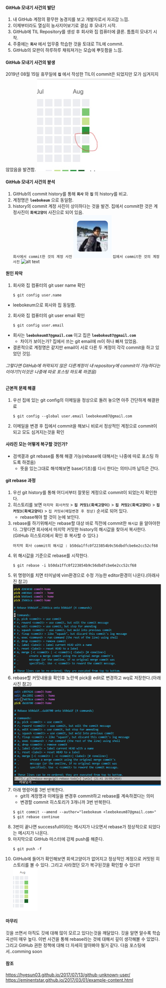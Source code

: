 #### GitHub 모내기 사건의 발단
1. 내 GitHub 계정의 황무한 농경지를 보고 개발자로서 자괴감 느낌.
2. 이제부터라도 열심히 농사지어보기로 결심 후 모내기 시작.
3. GitHub에 TIL Repository를 생성 후 회사와 집 컴퓨터에 클론. 틈틈히 모내기 시작.
4. 주중에는 **`회사`** 에서 업무중 학습한 것을 토대로 TIL에 commit.
5. GitHub의 모판이 하루하루 채워져가는 모습에 뿌듯함을 느낌.


#### GitHub 모내기 사건의 발생
2019년 08월 15일 휴무일에 **`집`** 에서 작성한 TIL이 commit은 되었지만 모가 심겨지지 않았음을 발견함.
![alt text](/image/GIT/깃허브-모내기실패_LI.jpg )


#### GitHub 모내기 사건의 분석
1. GitHub의 commit history를 통해 **`회사`** 와 **`집`** 의 history를 비교.
2. 계정명은 **`leebokeum`** 으로 동일함.
3. history의 commit 계정 사진이 상이하다는 것을 발견. 집에서 commit한 것은 계정사진이 **`회색고양이`** 사진으로 되어 있음.<br>
    `회사에서 commit한 것의 계정 사진`
    ![alt text](/image/GIT/회사사진.png) 
    `집에서 commit한 것의 계정 사진`
    ![alt text](/image/GIT/집-commit.png) 


#### 원인 파악
1. 회사와 집 컴퓨터의 git user name 확인
    ~~~ shell 
    $ git config user.name
    ~~~
- leebokeum으로 회사와 집 동일함.
2. 회사와 집 컴퓨터의 git user email 확인
    ~~~ shell
    $ git config user.email
    ~~~
- 회사는 **`leebokeum87@gmail.com`** 이고 집은 **`leebokeu87@gmail.com`**
    - 차이가 보이는가? 집에서 쓰는 git email에 m이 하나 빠져 있었음. 
- 결론적으로 계정명은 같지만 email이 서로 다른 두 계정이 각각 commit을 하고 있었던 것임.

###### 그렇다면 GitHub에 허락되지 않은 다른계정이 내 repository에 commit이 가능하다는 이야기?(이것은 나중에 따로 포스팅 하도록 하겠음)


#### 근본적 문제 해결
1. 우선 집에 있는 git config의 이메일을 정상으로 돌려 놓으면 아주 간단하게 해결완료
    ~~~ shell
    $ git config --global user.email leebokeum87@gmail.com
    ~~~
2. 이메일을 변경 후 집에서 commit을 해보니 비로서 정상적인 계정으로 commit이 되고 모도 심겨지는것을 확인

#### 사라진 모는 어떻게 복구할 것인가?
- 검색결과 git rebase를 통해 해결 가능(rebase에 대해서는 나중에 따로 포스팅 하도록 하겠음)
    - 뜻을 있는그대로 해석해보면 base(기초)를 다시 한다는 의미니까 납득은 간다.

#### git rebase 과정
1. 우선 git history를 통해 어디서부터 잘못된 계정으로 commit이 되었는지 확인한다.
2. 히스토리를 보면 `마지막 회사커밋` > **`집 커밋1(회색고양이)`** > **`집 커밋2(회색고양이)`** > **`집 커밋3(회색고양이)`** > `집 커밋4(메일변경 후 정상)` 순서로 되어 있다.
    - rebase해야 할 것이 눈에 보인다.
3. rebase를 하기위해서는 rebase할 대상 바로 직전에 commit한 `해시값` 을 알아야한다. 그렇다면 회사에서 마지막 커밋한 history의 해시값을 찾아서 복사한다.(GitHub 히스토리에서 확인 후 복사할 수 있다.)
    ~~~ shell
    마지막 회사 commit의 해시값 : b50da1ffc0f223854b9c56dbdfcbe6e2cc52cf68
    ~~~
4. 위 해시값을 기준으로 rebase를 시작한다.
    ~~~ shell
    $ git rebase -i b50da1ffc0f223854b9c56dbdfcbe6e2cc52cf68
    ~~~
5. 위 명령어를 치면 터미널에 vim환경으로 수정 가능한 editor환경이 나온다.(아래사진 참고)
![alt text](/image/GIT/rebase-1.PNG)
6. rebase할 커밋내용을 확인후 노란색 pick을 edit로 변경하고 wq로 저장한다.(아래사진 참고)
![alt text](/image/GIT/rebase-2.PNG)
7. 아래 명령어를 3번 반복한다.
    - git의 계정명과 이메일을 변경후 commit하고 rebase를 계속하겠다는 의미
    - 변경할 commit 히스토리가 3개니까 3번 반복한다.
    ~~~ shell
    $ git commit --amend --author="leebokeum <leebokeum87@gmail.com>"
    $ git rebase continue
    ~~~
8. 3번이 끝나면 successfull이라는 메시지가 나오면서 rebase가 정상적으로 되었다는 메시지가 나온다.
9. 마지막으로 GitHub 마스터에 강제 push를 해준다.
    ~~~ shell
    $ git push -f
    ~~~
10. GitHub에 들어가 확인해보면 회색고양이가 없어지고 정상적인 계정으로 커밋된 히스토리를 볼 수 있다. 그리고 사라졌던 모가 복구된것을 확인할 수 있다!!
![alt text](/image/GIT/모내기복구.PNG)

#### 마무리
깃을 쓰면서 아직도 깃에 대해 많이 모르고 있다는것을 깨달았다. 깃을 알면 알수록 학습곡선이 매우 높다. 이번 사건을 통해 rebase라는 것에 대해서 깊이 생각해볼 수 있었다. 그리고 GitHub 권한 정책에 대해 더 자세히 알아봐야 될거 같다. 다음 포스팅에서..comming soon

#### 참조
https://hyesun03.github.io/2017/07/13/github-unknown-user/
https://eminentstar.github.io/2017/03/01/example-content.html